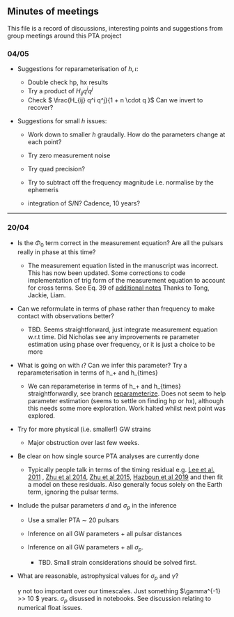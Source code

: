 

## Minutes of meetings


This file is a record of discussions, interesting points and suggestions from group meetings around this PTA project



### 04/05



* Suggestions for reparameterisation of $h, \iota$: 
    * Double check hp, hx results
    * Try a product of $H_{ij} q^i q^j$
    * Check  $ \frac{H_{ij} q^i q^j}{1 + n \cdot q }$  Can we invert to recover?


* Suggestions for small $h$ issues:
    * Work down to smaller $h$ graudally. How do the parameters change at each point?

    * Try zero measurement noise 

    * Try quad precision?

    * Try to subtract off the frequency magnitude i.e. normalise by the ephemeris 

    * integration of S/N? Cadence, 10 years?  



---

### 20/04


* Is the $\Phi_0$ term correct in the measurement equation? Are all the pulsars really in phase at this time?

    * The measurement equation listed in the manuscript was incorrect. This has now been updated. Some corrections to code implementation of trig form of the measurement equation to account for cross terms. See Eq. 39 of [additional notes](https://github.com/tomkimpson/StateSpacePTA.jl/blob/main/docs/measurement_eqn_derivation/LectureNotes_Math571.pdf) Thanks to Tong, Jackie, Liam. 

* Can we reformulate in terms of phase rather than frequency to make contact with observations better?

    * TBD. Seems straightforward, just integrate measurement equation w.r.t time. Did Nicholas see any improvements re parameter estimation using phase over frequency, or it is just a choice to be more 


* What is going on with $\iota$? Can we infer this parameter? Try a reparameterisation in terms of h_+ and h_\{times}
    * We can reparameterise in terms of h_+ and h_\{times} straightforwardly, see branch [reparameterize](https://github.com/tomkimpson/StateSpacePTA.jl/tree/reparameterize). Does not seem to help parameter estimation (seems to settle on finding hp or hx), although this needs some more exploration. Work halted whilst next point was explored.  


* Try for more physical (i.e. smaller!) GW strains
    * Major obstruction over last few weeks. 


* Be clear on how single source PTA analyses are currently done 

    * Typically people talk in terms of the timing residual e.g. [Lee et al. 2011](https://arxiv.org/abs/1103.0115) , [Zhu et al 2014](https://academic.oup.com/mnras/article/444/4/3709/1029897), [Zhu et al 2015](https://academic.oup.com/mnras/article/449/2/1650/1075548), [Hazboun et al 2019](https://arxiv.org/abs/1907.04341) and then fit a model on these residuals. Also generally focus solely on the Earth term, ignoring the pulsar terms. 

* Include the pulsar parameters $d$ and $\sigma_p$ in the inference
    * Use a smaller PTA $\sim$ 20 pulsars
    * Inference on all GW parameters + all pulsar distances
    * Inference on all GW parameters + all $\sigma_p$.

        * TBD. Small strain considerations should be solved first.

* What are reasonable, astrophysical values for $\sigma_p$ and $\gamma$?

    $\gamma$ not too important over our timescales. Just something $\gamma^{-1} >> 10 $ years.
    $\sigma_p$ disussed in notebooks. See discussion relating to numerical float issues.